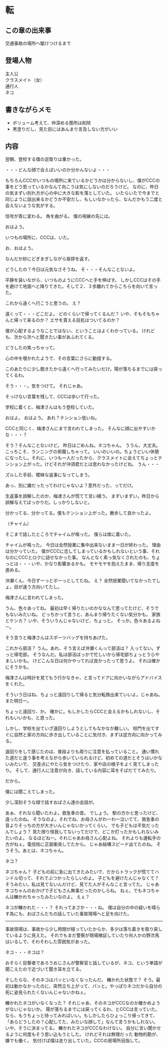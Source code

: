 
# 転

## この章の出来事
交通事故の場所へ駆けつけるまで

## 登場人物
主人公<br>
クラスメイト（女）<br>
通行人<br>
ネコ

## 書きながらメモ

+ ボリューム考えて、仲深める箇所は削除
+ 黒塗りだし、見た目にはあんまり言及しない方がいい


## 内容

翌朝、登校する僕の足取りは重かった。

・・・どんな顔で会えばいいのか分かんないよ・・・

もちろんCCCがいつもの場所に来ているかどうかは分からないし、僕がCCCの事をどう思っているかなんて向こうは気にしないのだろうけど。
なのに、昨日の気まずい別れ方が心の中に大きな影を落としていた。
いたらいたで今までと同じように話出来るかどうか不安だし、もしいなかったら、なんだかもう二度と会えないような気がする。

信号が青に変わる。
角を曲がる。
僕の視線の先には。

おはよう。

いつもの場所に、CCCは、いた。

お、おはよう。

なんだか妙にどぎまぎしながら挨拶を返す。

どうしたの？今日は元気なさそうね。
そ・・・そんなことないよ。

平静を装いながら、いつものようにCCCへと手を伸ばす。
しかしCCCはその手を避けて地面へと降りてきた。そして２、３歩離れてからこちらを向いて言った。

これから遠くへ行こうと思うの。
え？

遠くって・・・どこだよ。
どのくらいで帰ってくるんだ？
いや、そもそもちゃんと帰って来るのか？
エサを貰える目処はついてるのか？

僕が心配するようなことではない、ということはよくわかっている。
けれども、次から次へと聞きたい事があふれてくる。

どうしたの焦っちゃって。

心の中を覗かれたようで、その言葉にさらに動揺する。

このあたりに少し飽きたから遠くへ行ってみたいだけ。陽が落ちるまでには戻ってくるわ。

そう・・・。気をつけて。
それじゃあ。

そっけない言葉を残して、CCCは歩いて行った。


学校に着くと、梅津さんはもう登校していた。

おはよ。
おはよう。
あれ？テンション低いね。

CCCと同じく、梅津さんにまで言われてしまった。
そんなに顔に出やすいかな・・・？

そう？そんなことないけど。
昨日はごめんね。ネコちゃん。
ううん、大丈夫。こっちこそ、ランニングの邪魔しちゃって。
いいのいいの。ちょうどいい休憩になったし。それに、いつも一人だったから、クラスメイトに会えてちょっとテンション上がった。けどそれが沖須君だとは思わなかったけどね。
うん・・・

ズルした手前、曖昧な返事になってしまう。

あっ、別に嫌だったってわけじゃないよ？意外だった、ってだけ。

生返事を誤解したのか、梅津さんが慌てて言い繕う。
まずいまずい。昨日から誤解与えてばっかりだ。しっかりしないと。

分かってる、分かってる。僕もテンション上がった。散歩して良かったよ。

（チャイム）

そこまで話したところでチャイムが鳴った。
僕らは席に着いた。


チャイムが鳴った。
今日は全然授業に集中出来ないまま一日が終わった。
理由は分かっていた。
僕がCCCに恋してしまっているかもしれないという事、それなのにCCCとロクに話せなかった事。
なんとなく素っ気なくされたのも、ちょっとは・・・いや、かなり影響あるかも。
モヤモヤを抱えたまま、帰り支度を進める。

沖瀬くん、今日ずーっとボーっとしてたね。
え？
全然授業聞いてなかったでしょ。目が違う方向いてたし。

梅津さんに言われてしまった。

うん、色々あってね。
最初は早く帰りたいのかななんて思ってたけど、そうでもないみたいね。
どっちかって言うと、あんまり帰りたくない気分かも。
家族とケンカ？
いや、そういうんじゃないけど、ちょっと。
そっか。色々あるよねー。

そう言うと梅津さんはスポーツバッグを持ちあげた。

これから部活？
うん。あれ、そう言えば沖瀬くんって部活は？
入ってない。ずっと帰宅部。
そうなんだ。私は部活ばっかで忙しいから帰宅部ちょっとうらやましいかも。
けどこんな日は何かやってれば良かったって思うよ。
それは確かにそうかも。

梅津さんは時計を見てもう行かなきゃ、と言ってドアに向かいながらアドバイスをくれた。

そういう日はね、ちょっと遠回りして帰ると気分転換出来ていいよ。じゃあね。また明日ー。

ちょっと遠回り、か。
確かに。もしかしたらCCCと会えるかもしれないし、それもいいかも、と思った。

しかし、学校を出ていざ遠回りしようとしてもなかなか難しい。
校門を出てすぐに自然と家の方向に歩き出していることに気付き、まずは逆方向に向かってみる。

遠回りをして感じたのは、普段よりも周りに注意を払っていること。
通い慣れた道だと違う事を考えながら歩いていられるけど、初めての道だとそうはいかないみたいで、
交差点にやたら気をつけたり、家や店の様子をよく見てしまったり。
そして、通行人に注意が向き、話している内容に耳をそばだててみたり。

だから。

僕には聞こえてしまった。

少し深刻そうな顔で話すおばさん達の会話が。

あぁ、それなら聞いたわよ。救急車の音。
でしょう。
駅の方かと思ったけど、違ったのね。
そうなのよ。それでね、お母さんがわーわー泣いてて、救急車の音よりそっちの方が大きいんじゃないかってくらい。
でも子どもは平気だったんでしょう？
見た限り怪我してないってだけで、どこか打ったかもしれないみたいのよ。
なるほどねー。それじゃあお母さん心配よね。
それよりも運転手の方がねぇ。電信柱に正面衝突してたから。
じゃあ結構スピード出てたのね。
そうそう。あとは、ネコちゃん。

ネコ？

ネコちゃん？
子どもの前に急に出てきたみたいで、だからトラックが慌ててハンドル切って、それでぶつかったらしいのよ。
子どもを避けたんじゃなくて？
そうみたい。私は見てないんだけど、見てた人がそんなこと言ってた。
じゃあネコちゃんのおかげで子どもさん無事だったのかしらね。
ねぇ。でもネコちゃんは轢かれちゃったみたいなのよ。
えぇ？

ネコが轢かれた・・・？
それってまさか・・・ね。
僕は自分の中の疑いを晴らす為にも、おばさんたちの話していた事故現場へと足を向けた。

----

事故現場は、事故から少し時間が経っていたからか、多少は落ち着きを取り戻しているように見えた。
それでもまだ警察が現場検証していたり何人かの野次馬はいるしで、そわそわした雰囲気があった。

ネコ・・・ネコは？

おそらく目撃者であろうおじさんが警察官と話しているが、ネコ、という単語が聞こえたので近づいて聞き耳を立てる。

そしたらな、そのネコはパッといなくなったんだ。
轢かれた状態で？
そう。最初は動かなかったのに、突然立ち上がって、パッと。やっぱりネコだから自分の死に姿見られたくないんじゃないかねぇ。

轢かれたネコがいなくなった？
それじゃあ、そのネコがCCCなのか確かめようがないじゃないか。
陽が落ちるまでには戻ってくるわ、とCCCは言っていた。
なら、もうちょっと待ってみればいい。もしかしたらひょっこり帰ってきて、「あらどうしたの？心配してた、みたいな顔して」なんて言うかもしれない。
いや、そうに決まってる。
轢かれたネコがCCCなわけない。
自分に言い聞かせるように何度もそう思い込もうとした。
けれどそれは無理だった
動物的勘が、嫌でも働く。
気付けば僕は走り出していた。CCCの居場所目指して。


